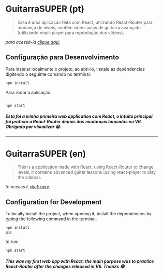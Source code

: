 # GuitarraSUPER (pt)
> Essa é uma aplicação feita com React, utilizando React-Router para mudança de níveis, contém video-aulas de guitarra avançada (utilizando react-player para reprodução dos vídeos).

_para acessá-la  [clique aqui](http://guitarrasuper.netlify.app)._

## Configuração para Desenvolvimento

Para instalar localmente o projeto, ao abri-lo, instale as depêndencias digitando o seguinte comando no terminal:

```sh
npm install
```

Para rodar a aplicação:
```sh

npm start
```

##### Esta foi a minha primeira web application com React, o intuito principal foi praticar o React-Router depois das mudanças lançadas na V6. Obrigado por visualizar 😁.

_____

# GuitarraSUPER (en)
> This is a application made with React, using React-Router to change levels, it contains advanced guitar lessons (using react-player to play the videos).

_to access it [click here](http://guitarrasuper.netlify.app)._

## Configuration for Development

To locally install the project, when opening it, install the dependencies by typing the following command in the terminal:

```sh
npm install
🇧🇷
```
to run:

```sh
npm start
```

##### This was my first web app with React, the main purpose was to practice React-Router after the changes released in V6. Thanks 😁.
